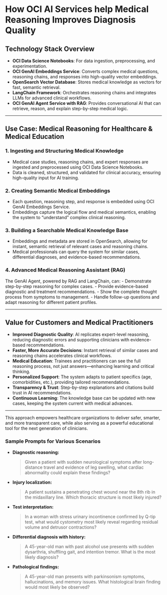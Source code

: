 
# How OCI AI Services help Medical Reasoning Improves Diagnosis Quality

## Technology Stack Overview

- **OCI Data Science Notebooks**: For data ingestion, preprocessing, and experimentation.
- **OCI GenAI Embeddings Service**: Converts complex medical questions, reasoning chains, and responses into high-quality vector embeddings.
- **OpenSearch Vector Database**: Stores medical knowledge as vectors for fast, semantic retrieval.
- **LangChain Framework**: Orchestrates reasoning chains and integrates LLMs for advanced clinical workflows.
- **OCI GenAI Agent Service with RAG**: Provides conversational AI that can retrieve, reason, and explain step-by-step medical logic.

---

## Use Case: Medical Reasoning for Healthcare & Medical Education

### 1. Ingesting and Structuring Medical Knowledge
- Medical case studies, reasoning chains, and expert responses are ingested and preprocessed using OCI Data Science Notebooks.
- Data is cleaned, structured, and validated for clinical accuracy, ensuring high-quality input for AI training.

### 2. Creating Semantic Medical Embeddings
- Each question, reasoning step, and response is embedded using OCI GenAI Embeddings Service.
- Embeddings capture the logical flow and medical semantics, enabling the system to “understand” complex clinical reasoning.

### 3. Building a Searchable Medical Knowledge Base
- Embeddings and metadata are stored in OpenSearch, allowing for instant, semantic retrieval of relevant cases and reasoning chains.
- Medical professionals can query the system for similar cases, differential diagnoses, and evidence-based recommendations.

### 4. Advanced Medical Reasoning Assistant (RAG)
The GenAI Agent, powered by RAG and LangChain, can:
	- Demonstrate step-by-step reasoning for complex cases.
	- Provide evidence-based diagnostic and treatment recommendations.
	- Show the complete thought process from symptoms to management.
	- Handle follow-up questions and adapt reasoning for different patient profiles.

---

## Value for Customers and Medical Practitioners

- **Improved Diagnostic Quality**: AI replicates expert-level reasoning, reducing diagnostic errors and supporting clinicians with evidence-based recommendations.
- **Faster, More Accurate Decisions**: Instant retrieval of similar cases and reasoning chains accelerates clinical workflows.
- **Medical Education**: Trainees and practitioners can see the full reasoning process, not just answers—enhancing learning and critical thinking.
- **Personalized Support**: The system adapts to patient specifics (age, comorbidities, etc.), providing tailored recommendations.
- **Transparency & Trust**: Step-by-step explanations and citations build trust in AI recommendations.
- **Continuous Learning**: The knowledge base can be updated with new cases, keeping the system current with medical advances.

---

This approach empowers healthcare organizations to deliver safer, smarter, and more transparent care, while also serving as a powerful educational tool for the next generation of clinicians.


### Sample Prompts for Various Scenarios

- **Diagnostic reasoning:**
	> Given a patient with sudden neurological symptoms after long-distance travel and evidence of leg swelling, what cardiac abnormality could explain these findings?

- **Injury localization:**
	> A patient sustains a penetrating chest wound near the 8th rib in the midaxillary line. Which thoracic structure is most likely injured?

- **Test interpretation:**
	> In a woman with stress urinary incontinence confirmed by Q-tip test, what would cystometry most likely reveal regarding residual volume and detrusor contractions?

- **Differential diagnosis with history:**
	> A 45-year-old man with past alcohol use presents with sudden dysarthria, shuffling gait, and intention tremor. What is the most likely diagnosis?

- **Pathological findings:**
	> A 45-year-old man presents with parkinsonism symptoms, hallucinations, and memory issues. What histological brain finding would most likely be observed?
